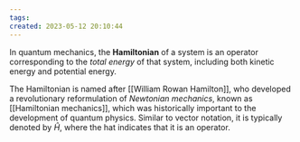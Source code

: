 ```yaml
---
tags: 
created: 2023-05-12 20:10:44
---
```


In quantum mechanics, the **Hamiltonian** of a system is an operator corresponding to the *total energy* of that system, including both kinetic energy and potential energy.

The Hamiltonian is named after [[William Rowan Hamilton]], who developed a revolutionary reformulation of *Newtonian mechanics*, known as [[Hamiltonian mechanics]], which was historically important to the development of quantum physics. Similar to vector notation, it is typically denoted by $\hat{H}$, where the hat indicates that it is an operator.